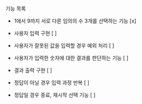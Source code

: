 기능 목록

- 1에서 9까지 서로 다른 임의의 수 3개를 선택하는 기능 [x]

- 사용자 입력 구현 [ ]
 - 사용자가 잘못된 값을 입력할 경우 예외 처리 [ ]

- 사용자가 입력한 숫자에 대한 결과를 판단하는 기능 [ ]

- 결과 출력 구현 [ ]
 - 정답이 아닐 경우 입력 과정 반복 [ ]
 - 정답일 경우 종료, 재시작 선택 기능 [ ]

